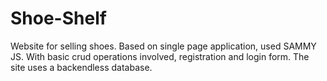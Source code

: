 # Shoe-Shelf

Website for selling shoes. Based on single page application, used SAMMY JS. With basic crud operations involved, registration and login form. The site uses a backendless database.